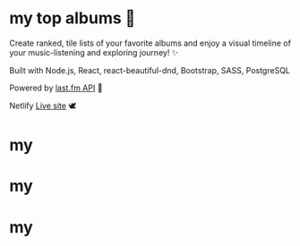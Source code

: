 # my top albums 💃

Create ranked, tile lists of your favorite albums and enjoy a visual timeline of your music-listening and exploring journey! ✨

Built with Node.js, React, react-beautiful-dnd, Bootstrap, SASS, PostgreSQL

Powered by [last.fm API](https://www.last.fm/api/) 🎷

Netlify [Live site](https://my-top-albums.netlify.app/) 🕊️
# my
# my
# my
